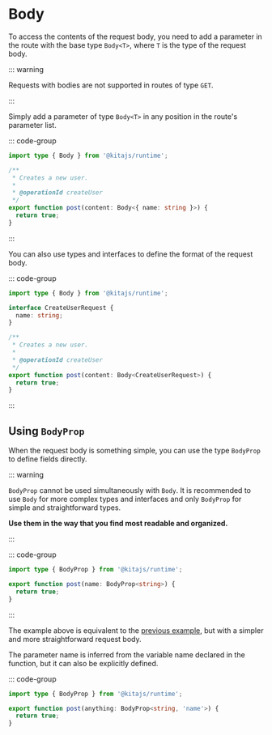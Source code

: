 # Body

To access the contents of the request body, you need to add a parameter in the
route with the base type `Body<T>`, where `T` is the type of the request body.

::: warning

Requests with bodies are not supported in routes of type `GET`.

:::

Simply add a parameter of type `Body<T>` in any position in the route's
parameter list.

::: code-group

```ts {8} [routes/index.ts]
import type { Body } from '@kitajs/runtime';

/**
 * Creates a new user.
 *
 * @operationId createUser
 */
export function post(content: Body<{ name: string }>) {
  return true;
}
```

:::

You can also use types and interfaces to define the format of the request body.

::: code-group

```ts {12} [routes/index.ts]
import type { Body } from '@kitajs/runtime';

interface CreateUserRequest {
  name: string;
}

/**
 * Creates a new user.
 *
 * @operationId createUser
 */
export function post(content: Body<CreateUserRequest>) {
  return true;
}
```

:::

## Using `BodyProp`

When the request body is something simple, you can use the type `BodyProp` to
define fields directly.

::: warning

`BodyProp` cannot be used simultaneously with `Body`. It is recommended to use
`Body` for more complex types and interfaces and only `BodyProp` for simple and
straightforward types.

**Use them in the way that you find most readable and organized.**

:::

::: code-group

```ts {3} [routes/index.ts]
import type { BodyProp } from '@kitajs/runtime';

export function post(name: BodyProp<string>) {
  return true;
}
```

:::

The example above is equivalent to the [previous example](#body), but with a
simpler and more straightforward request body.

The parameter name is inferred from the variable name declared in the function,
but it can also be explicitly defined.

::: code-group

```ts {3} [routes/index.ts]
import type { BodyProp } from '@kitajs/runtime';

export function post(anything: BodyProp<string, 'name'>) {
  return true;
}
```

